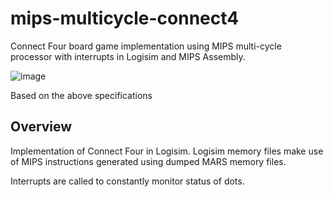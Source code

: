 # mips-multicycle-connect4
Connect Four board game implementation using MIPS multi-cycle processor with interrupts in Logisim and MIPS Assembly.

![image](https://user-images.githubusercontent.com/35986446/125320279-21ecb200-e36e-11eb-8013-c96a8bfa96b1.png)

Based on the above specifications

## Overview

Implementation of Connect Four in Logisim. Logisim memory files make use of MIPS instructions generated using dumped MARS memory files.

Interrupts are called to constantly monitor status of dots.
